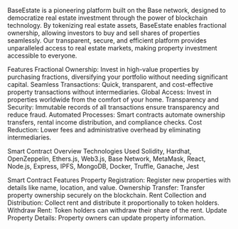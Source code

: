 BaseEstate is a pioneering platform built on the Base network, designed to democratize real estate investment through the power of blockchain technology. By tokenizing real estate assets, BaseEstate enables fractional ownership, allowing investors to buy and sell shares of properties seamlessly. Our transparent, secure, and efficient platform provides unparalleled access to real estate markets, making property investment accessible to everyone.

Features
Fractional Ownership: Invest in high-value properties by purchasing fractions, diversifying your portfolio without needing significant capital.
Seamless Transactions: Quick, transparent, and cost-effective property transactions without intermediaries.
Global Access: Invest in properties worldwide from the comfort of your home.
Transparency and Security: Immutable records of all transactions ensure transparency and reduce fraud.
Automated Processes: Smart contracts automate ownership transfers, rental income distribution, and compliance checks.
Cost Reduction: Lower fees and administrative overhead by eliminating intermediaries.

Smart Contract Overview
Technologies Used
Solidity, Hardhat, OpenZeppelin, Ethers.js, Web3.js, Base Network, MetaMask, React, Node.js, Express, IPFS, MongoDB, Docker, Truffle, Ganache, Jest

Smart Contract Features
Property Registration:
Register new properties with details like name, location, and value.
Ownership Transfer:
Transfer property ownership securely on the blockchain.
Rent Collection and Distribution:
Collect rent and distribute it proportionally to token holders.
Withdraw Rent:
Token holders can withdraw their share of the rent.
Update Property Details:
Property owners can update property information.

